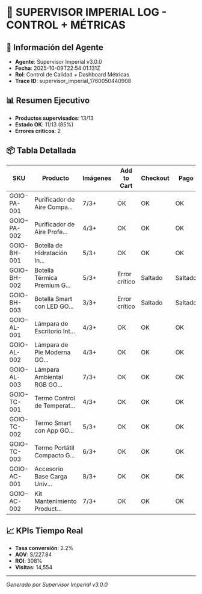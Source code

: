 # 🎯 SUPERVISOR IMPERIAL LOG - CONTROL + MÉTRICAS

## 🤖 Información del Agente
- **Agente**: Supervisor Imperial v3.0.0
- **Fecha**: 2025-10-09T22:54:01.131Z
- **Rol**: Control de Calidad + Dashboard Métricas
- **Trace ID**: supervisor_imperial_1760050440908

## 📊 Resumen Ejecutivo
- **Productos supervisados**: 13/13
- **Estado OK**: 11/13 (85%)
- **Errores críticos**: 2

## 📦 Tabla Detallada

| SKU | Producto | Imágenes | Add to Cart | Checkout | Pago | Estado |
|-----|----------|----------|-------------|----------|------|--------|
| GOIO-PA-001 | Purificador de Aire Compa... | 7/3+ | OK | OK | OK | OK |
| GOIO-PA-002 | Purificador de Aire Profe... | 4/3+ | OK | OK | OK | OK |
| GOIO-BH-001 | Botella de Hidratación In... | 5/3+ | OK | OK | OK | OK |
| GOIO-BH-002 | Botella Térmica Premium G... | 5/3+ | Error crítico | Saltado | Saltado | Error crítico |
| GOIO-BH-003 | Botella Smart con LED GO... | 3/3+ | Error crítico | Saltado | Saltado | Error crítico |
| GOIO-AL-001 | Lámpara de Escritorio Int... | 4/3+ | OK | OK | OK | OK |
| GOIO-AL-002 | Lámpara de Pie Moderna GO... | 4/3+ | OK | OK | OK | OK |
| GOIO-AL-003 | Lámpara Ambiental RGB GO... | 7/3+ | OK | OK | OK | OK |
| GOIO-TC-001 | Termo Control de Temperat... | 4/3+ | OK | OK | OK | OK |
| GOIO-TC-002 | Termo Smart con App GO... | 5/3+ | OK | OK | OK | OK |
| GOIO-TC-003 | Termo Portátil Compacto G... | 6/3+ | OK | OK | OK | OK |
| GOIO-AC-001 | Accesorio Base Carga Univ... | 8/3+ | OK | OK | OK | OK |
| GOIO-AC-002 | Kit Mantenimiento Product... | 7/3+ | OK | OK | OK | OK |

## 📈 KPIs Tiempo Real
- **Tasa conversión**: 2.2%
- **AOV**: S/227.84
- **ROI**: 308%
- **Visitas**: 14,554

---
*Generado por Supervisor Imperial v3.0.0*
